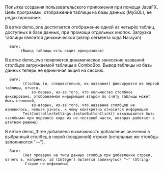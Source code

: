   Попытка создания пользовательского приложения при помощи JavaFX. 
  Цель программы: отображение таблицы из базы данных (MySQL), её редактирование. 

  В ветке demo_one достигается отображение одной из четырёх таблиц, доступных в базе данных, при промощи отдельных кнопок.
  Загрузка таблицы является динамической (автор сегмента кода Narayan)
      
      Баги: 
           (Вывод таблицы есть акция одноразовая)
           
 В ветке demo_two появляется динамическое занесение названий столбцов загружаемой таблицы в ComboBox.
 Вывод таблицы из базы данных теперь не единичная акция на сессию.

      Баги:
            (Столбцы (и, следовательно, их названия) фиксируются из первой таблицы, отчего, 
                во-первых, из-за того, что количество столбков фиксировано, отображаемая информация второй по счёту таблицы может быть неполной, 
                во-вторых, из-за того, что название столбцов не изменилось, нельзя узнать, к чему конткретно относится информация
            TestControllerSettings.testonButtonClick() отказывается быть «зелёным» при переносе кода из не-тестовой части, которая работает в штатном режиме)

В ветке demo_three добавлена возможность добавления значения в выбранный столбец в новой (созданной) строке (остальные же столбцы заполняются "—").

      Баги:
            (Нет проверок на типы данных столбца при добавлении строки, отчего в, например, id (Integer) пытается запихнуться "—" (String)
             Старые не пофикшены)
            
